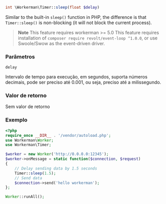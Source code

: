 ```php
int \Workerman\Timer::sleep(float $delay)
```
Similar to the built-in `sleep()` function in PHP, the difference is that `Timer::sleep()` is non-blocking (it will not block the current process).

> **Note**
> This feature requires workerman >= 5.0
> This feature requires installation of `composer require revolt/event-loop ^1.0.0`, or use Swoole/Swow as the event-driven driver.


### Parâmetros
 ``` delay ```

Intervalo de tempo para execução, em segundos, suporta números decimais, pode ser preciso até 0.001, ou seja, preciso até a milissegundo.

### Valor de retorno
Sem valor de retorno

### Exemplo

```php
<?php
require_once __DIR__ . '/vendor/autoload.php';
use Workerman\Worker;
use Workerman\Timer;

$worker = new Worker('http://0.0.0.0:12345');
$worker->onMessage = static function($connection, $request)
{
    // Delay sending data by 1.5 seconds
    Timer::sleep(1.5);
    // Send data
    $connection->send('hello workerman');
};

Worker::runAll();
```
